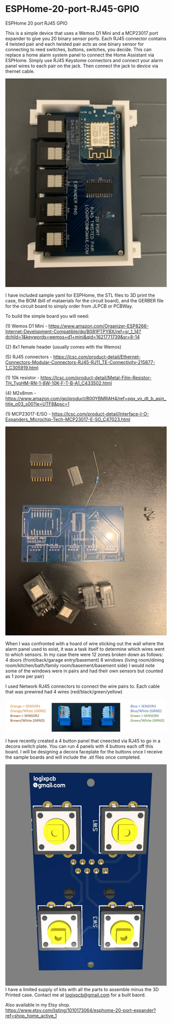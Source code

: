 # ESPHome-20-port-RJ45-GPIO
ESPHome 20 port RJ45 GPIO

This is a simple device that uses a Wemos D1 Mini and a MCP23017 port expander to give you 20 binary sensor ports.  Each RJ45 connector contains 4 twisted pair and each twisted pair acts as one binary sensor for connecting to reed switches, buttons, switches, you decide.  This can replace a home alarm system panel to connect the Home Assistant via ESPHome.  Simply use RJ45 Keystome connectors and connect your alarm panel wires to each pair on the jack.  Then connect the jack to device via thernet cable. 

![GitHub Logo](https://github.com/logichousepcb/ESPHome-20-port-RJ45-GPIO/blob/main/20_PORT-WEMOS-PIC.PNG)

I have included sample yaml for ESPHome, the STL files to 3D print the case, the BOM (bill of mataerials for the circuit board), and the GERBER file for the circuit board to simply order from JLPCB or PCBWay.

To build the simple board you will need:

(1) Wemos D1 Mini - https://www.amazon.com/Organizer-ESP8266-Internet-Development-Compatible/dp/B081PTPYBX/ref=sr_1_14?dchild=1&keywords=wemos+d1+mini&qid=1621771739&sr=8-14

(2) 8x1 female header (usually comes with the Wemos)

(5) RJ45 connectors - https://lcsc.com/product-detail/Ethernet-Connectors-Modular-Connectors-RJ45-RJ11_TE-Connectivity-215877-1_C305919.html

(1) 10k resistor - https://lcsc.com/product-detail/Metal-Film-Resistor-TH_TyoHM-RN-1-8W-10K-F-T-B-A1_C433502.html

(4) M2x8mm - https://www.amazon.com/gp/product/B00YBMRAH4/ref=ppx_yo_dt_b_asin_title_o03_s00?ie=UTF8&psc=1

(1) MCP23017-E/SO - https://lcsc.com/product-detail/Interface-I-O-Expanders_Microchip-Tech-MCP23017-E-SO_C47023.html

![GitHub Logo](https://github.com/logichousepcb/ESPHome-20-port-RJ45-GPIO/blob/main/20_PORT-WEMOS-PARTS.PNG)

When I was confronted with a hoard of wire sticking out the wall where the alarm panel used to exist, it was a task itself to determine which wires went to which sensors.  In my case there were 12 zones broken down as follows:
4 doors (front/back/garage entry/basement)
8 windows (living room/dining room/kitchen/bath/family room/basement/basement side) 
I would note some of the windows were in pairs and had their own sensors but counted as 1 zone per pair)

I used Network RJ45 connectors to connect the wire pairs to.  Each cable that was prewired had 4 wires (red/black/green/yellow)

![image](https://github.com/logichousepcb/ESPHome-20-port-RJ45-GPIO/blob/main/RJ45%20punchdown.JPG)

I have recently created a 4 button panel that cneected via RJ45 to go in a decora switch plate.  You can run 4 panels with 4 buttons each off this board.  I will be designing a decora faceplate for the buttons once I receive the sample boards and will include the .stl files once completed.

![image](https://github.com/logichousepcb/ESPHome-20-port-RJ45-GPIO/blob/main/4%20Button%20switchplate.JPG)
I have a limited supply of kits with all the parts to assemble minus the 3D Printed case.  Contact me at logixpcb@gmail.com for a built baord.  

Also available in my Etsy shop.    https://www.etsy.com/listing/1010173064/esphome-20-port-expander?ref=shop_home_active_1
